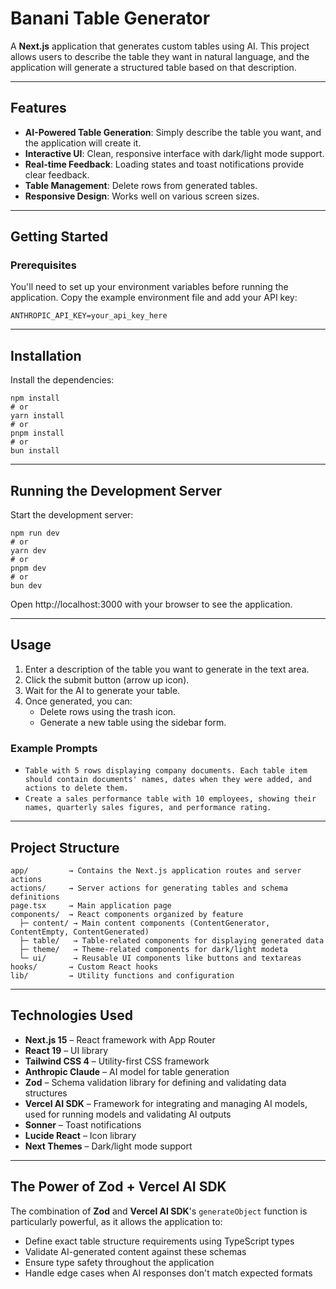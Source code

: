 # Banani Table Generator

A **Next.js** application that generates custom tables using AI. This project allows users to describe the table they want in natural language, and the application will generate a structured table based on that description.

---

## Features

- **AI-Powered Table Generation**: Simply describe the table you want, and the application will create it.
- **Interactive UI**: Clean, responsive interface with dark/light mode support.
- **Real-time Feedback**: Loading states and toast notifications provide clear feedback.
- **Table Management**: Delete rows from generated tables.
- **Responsive Design**: Works well on various screen sizes.

---

## Getting Started

### Prerequisites

You'll need to set up your environment variables before running the application. Copy the example environment file and add your API key:

```
ANTHROPIC_API_KEY=your_api_key_here
```

---

## Installation

Install the dependencies:
```
npm install
# or
yarn install
# or
pnpm install
# or
bun install
```

---

## Running the Development Server

Start the development server:
```
npm run dev
# or
yarn dev
# or
pnpm dev
# or
bun dev
```
Open http://localhost:3000 with your browser to see the application.

---

## Usage

1. Enter a description of the table you want to generate in the text area.
2. Click the submit button (arrow up icon).
3. Wait for the AI to generate your table.
4. Once generated, you can:
   - Delete rows using the trash icon.
   - Generate a new table using the sidebar form.

### Example Prompts

- `Table with 5 rows displaying company documents. Each table item should contain documents' names, dates when they were added, and actions to delete them.`
- `Create a sales performance table with 10 employees, showing their names, quarterly sales figures, and performance rating.`

---

## Project Structure 

```
app/         → Contains the Next.js application routes and server actions
actions/     → Server actions for generating tables and schema definitions
page.tsx     → Main application page
components/  → React components organized by feature
  ├─ content/ → Main content components (ContentGenerator, ContentEmpty, ContentGenerated)
  ├─ table/   → Table-related components for displaying generated data
  ├─ theme/   → Theme-related components for dark/light modeta
  └─ ui/      → Reusable UI components like buttons and textareas
hooks/       → Custom React hooks
lib/         → Utility functions and configuration
```

---

## Technologies Used

- **Next.js 15** – React framework with App Router  
- **React 19** – UI library  
- **Tailwind CSS 4** – Utility-first CSS framework  
- **Anthropic Claude** – AI model for table generation  
- **Zod** – Schema validation library for defining and validating data structures  
- **Vercel AI SDK** – Framework for integrating and managing AI models, used for running models and validating AI outputs  
- **Sonner** – Toast notifications  
- **Lucide React** – Icon library  
- **Next Themes** – Dark/light mode support  

---

## The Power of Zod + Vercel AI SDK

The combination of **Zod** and **Vercel AI SDK**'s `generateObject` function is particularly powerful, as it allows the application to:

- Define exact table structure requirements using TypeScript types  
- Validate AI-generated content against these schemas  
- Ensure type safety throughout the application  
- Handle edge cases when AI responses don't match expected formats  
